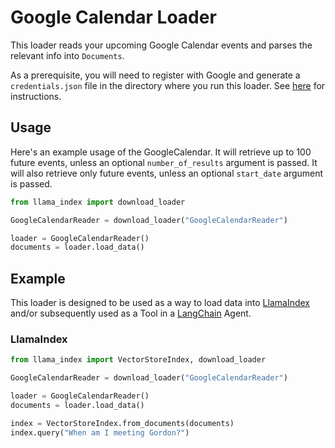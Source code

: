 # Google Calendar Loader

This loader reads your upcoming Google Calendar events and parses the relevant info into `Documents`.

As a prerequisite, you will need to register with Google and generate a `credentials.json` file in the directory where you run this loader. See [here](https://developers.google.com/workspace/guides/create-credentials) for instructions.

## Usage

Here's an example usage of the GoogleCalendar. It will retrieve up to 100 future events, unless an optional `number_of_results` argument is passed. It will also retrieve only future events, unless an optional `start_date` argument is passed.

```python
from llama_index import download_loader

GoogleCalendarReader = download_loader("GoogleCalendarReader")

loader = GoogleCalendarReader()
documents = loader.load_data()
```

## Example

This loader is designed to be used as a way to load data into [LlamaIndex](https://github.com/run-llama/llama_index/tree/main/llama_index) and/or subsequently used as a Tool in a [LangChain](https://github.com/hwchase17/langchain) Agent.

### LlamaIndex

```python
from llama_index import VectorStoreIndex, download_loader

GoogleCalendarReader = download_loader("GoogleCalendarReader")

loader = GoogleCalendarReader()
documents = loader.load_data()

index = VectorStoreIndex.from_documents(documents)
index.query("When am I meeting Gordon?")
```
